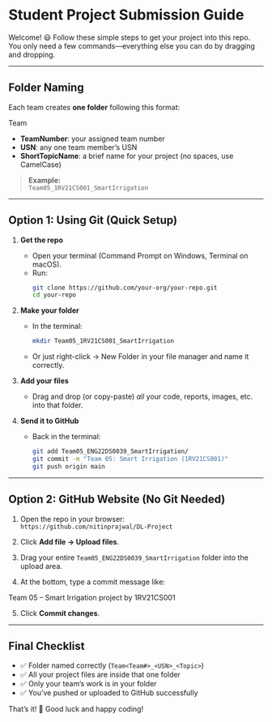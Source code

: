 # Student Project Submission Guide

Welcome! 😃 Follow these simple steps to get your project into this repo. You only need a few commands—everything else you can do by dragging and dropping.  

---

## Folder Naming

Each team creates **one folder** following this format:

Team<TeamNumber><USN><ShortTopicName>


- **TeamNumber**: your assigned team number  
- **USN**: any one team member’s USN  
- **ShortTopicName**: a brief name for your project (no spaces, use CamelCase)

> **Example:**  
> `Team05_1RV21CS001_SmartIrrigation`

---

## Option 1: Using Git (Quick Setup)

1. **Get the repo**  
   - Open your terminal (Command Prompt on Windows, Terminal on macOS).  
   - Run:
     ```bash
     git clone https://github.com/your-org/your-repo.git
     cd your-repo
     ```

2. **Make your folder**  
   - In the terminal:
     ```bash
     mkdir Team05_1RV21CS001_SmartIrrigation
     ```
   - Or just right-click → New Folder in your file manager and name it correctly.

3. **Add your files**  
   - Drag and drop (or copy-paste) *all* your code, reports, images, etc. into that folder.

4. **Send it to GitHub**  
   - Back in the terminal:
     ```bash
     git add Team05_ENG22DS0039_SmartIrrigation/
     git commit -m "Team 05: Smart Irrigation (1RV21CS001)"
     git push origin main
     ```

---

## Option 2: GitHub Website (No Git Needed)

1. Open the repo in your browser:  
   `https://github.com/nitinprajwal/DL-Project`

2. Click **Add file → Upload files**.

3. Drag your entire `Team05_ENG22DS0039_SmartIrrigation` folder into the upload area.

4. At the bottom, type a commit message like:  

Team 05 – Smart Irrigation project by 1RV21CS001


5. Click **Commit changes**.

---

## Final Checklist

- ✅ Folder named correctly (`Team<Team#>_<USN>_<Topic>`)  
- ✅ All your project files are inside that one folder  
- ✅ Only your team’s work is in your folder  
- ✅ You’ve pushed or uploaded to GitHub successfully  

That’s it! 🎉 Good luck and happy coding!

